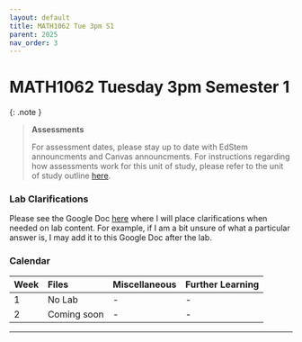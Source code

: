 ```yaml
---
layout: default
title: MATH1062 Tue 3pm S1
parent: 2025
nav_order: 3
---
```


# MATH1062 Tuesday 3pm Semester 1

{: .note }
>**Assessments**
>
> For assessment dates, please stay up to date with EdStem announcments and Canvas announcments. For instructions regarding how assessments work for this unit of study, please refer to the unit of study outline [here](https://www.sydney.edu.au/units/MATH1062/2025-S1C-ND-CC).

### Lab Clarifications

Please see the Google Doc [here](https://docs.google.com/document/d/1DIRwpYW_Vb5_NOzz3a6VVBduekBLo4gaNGXOyaKoBO8/edit?usp=sharing) where I will place clarifications when needed on lab content. For example, if I am a bit unsure of what a particular answer is, I may add it to this Google Doc after the lab.

### Calendar

Week | Files | Miscellaneous | Further Learning |
:---|:---|:---|:---|
1 | No Lab | - | - |
2 | Coming soon | - | - |

----
